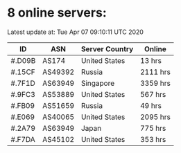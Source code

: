 # 8 online servers:

Latest update at: Tue Apr 07 09:10:11 UTC 2020

| ID | ASN | Server Country | Online |
| -- | --- | -------------- | ------ |
| #.D09B | AS174 | United States | 13 hrs |
| #.15CF | AS49392 | Russia | 2111 hrs |
| #.7F1D | AS63949 | Singapore | 3359 hrs |
| #.9FC3 | AS53889 | United States | 567 hrs |
| #.FB09 | AS51659 | Russia | 49 hrs |
| #.E069 | AS40065 | United States | 2095 hrs |
| #.2A79 | AS63949 | Japan | 775 hrs |
| #.F7DA | AS45102 | United States | 353 hrs |

